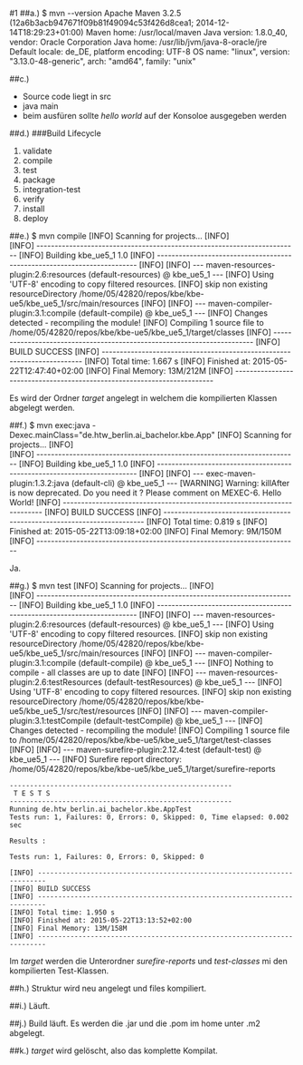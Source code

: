 #1
##a.)
$ mvn --version
    Apache Maven 3.2.5 (12a6b3acb947671f09b81f49094c53f426d8cea1; 2014-12-14T18:29:23+01:00)
    Maven home: /usr/local/maven
    Java version: 1.8.0_40, vendor: Oracle Corporation
    Java home: /usr/lib/jvm/java-8-oracle/jre
    Default locale: de_DE, platform encoding: UTF-8
    OS name: "linux", version: "3.13.0-48-generic", arch: "amd64", family: "unix"

##c.)
- Source code liegt in src
- java main
- beim ausfüren sollte *hello world* auf der Konsoloe ausgegeben werden

##d.)
###Build Lifecycle
1. validate
2. compile
3. test
4. package
5. integration-test
6. verify
7. install
8. deploy

##e.)
    $ mvn compile
    [INFO] Scanning for projects...
    [INFO]                                                                         
    [INFO] ------------------------------------------------------------------------
    [INFO] Building kbe_ue5_1 1.0
    [INFO] ------------------------------------------------------------------------
    [INFO] 
    [INFO] --- maven-resources-plugin:2.6:resources (default-resources) @ kbe_ue5_1 ---
    [INFO] Using 'UTF-8' encoding to copy filtered resources.
    [INFO] skip non existing resourceDirectory /home/05/42820/repos/kbe/kbe-ue5/kbe_ue5_1/src/main/resources
    [INFO] 
    [INFO] --- maven-compiler-plugin:3.1:compile (default-compile) @ kbe_ue5_1 ---
    [INFO] Changes detected - recompiling the module!
    [INFO] Compiling 1 source file to /home/05/42820/repos/kbe/kbe-ue5/kbe_ue5_1/target/classes
    [INFO] ------------------------------------------------------------------------
    [INFO] BUILD SUCCESS
    [INFO] ------------------------------------------------------------------------
    [INFO] Total time: 1.667 s
    [INFO] Finished at: 2015-05-22T12:47:40+02:00
    [INFO] Final Memory: 13M/212M
    [INFO] ------------------------------------------------------------------------

Es wird der Ordner *target* angelegt in welchem die kompilierten Klassen abgelegt werden.

##f.)
$ mvn exec:java -Dexec.mainClass="de.htw_berlin.ai_bachelor.kbe.App"
[INFO] Scanning for projects...
[INFO]                                                                         
[INFO] ------------------------------------------------------------------------
[INFO] Building kbe_ue5_1 1.0
[INFO] ------------------------------------------------------------------------
[INFO] 
[INFO] --- exec-maven-plugin:1.3.2:java (default-cli) @ kbe_ue5_1 ---
[WARNING] Warning: killAfter is now deprecated. Do you need it ? Please comment on MEXEC-6.
Hello World!
[INFO] ------------------------------------------------------------------------
[INFO] BUILD SUCCESS
[INFO] ------------------------------------------------------------------------
[INFO] Total time: 0.819 s
[INFO] Finished at: 2015-05-22T13:09:18+02:00
[INFO] Final Memory: 9M/150M
[INFO] ------------------------------------------------------------------------

Ja.

##g.)
    $ mvn test
    [INFO] Scanning for projects...
    [INFO]                                                                         
    [INFO] ------------------------------------------------------------------------
    [INFO] Building kbe_ue5_1 1.0
    [INFO] ------------------------------------------------------------------------
    [INFO] 
    [INFO] --- maven-resources-plugin:2.6:resources (default-resources) @ kbe_ue5_1 ---
    [INFO] Using 'UTF-8' encoding to copy filtered resources.
    [INFO] skip non existing resourceDirectory /home/05/42820/repos/kbe/kbe-ue5/kbe_ue5_1/src/main/resources
    [INFO] 
    [INFO] --- maven-compiler-plugin:3.1:compile (default-compile) @ kbe_ue5_1 ---
    [INFO] Nothing to compile - all classes are up to date
    [INFO] 
    [INFO] --- maven-resources-plugin:2.6:testResources (default-testResources) @ kbe_ue5_1 ---
    [INFO] Using 'UTF-8' encoding to copy filtered resources.
    [INFO] skip non existing resourceDirectory /home/05/42820/repos/kbe/kbe-ue5/kbe_ue5_1/src/test/resources
    [INFO] 
    [INFO] --- maven-compiler-plugin:3.1:testCompile (default-testCompile) @ kbe_ue5_1 ---
    [INFO] Changes detected - recompiling the module!
    [INFO] Compiling 1 source file to /home/05/42820/repos/kbe/kbe-ue5/kbe_ue5_1/target/test-classes
    [INFO] 
    [INFO] --- maven-surefire-plugin:2.12.4:test (default-test) @ kbe_ue5_1 ---
    [INFO] Surefire report directory: /home/05/42820/repos/kbe/kbe-ue5/kbe_ue5_1/target/surefire-reports

    -------------------------------------------------------
     T E S T S
    -------------------------------------------------------
    Running de.htw_berlin.ai_bachelor.kbe.AppTest
    Tests run: 1, Failures: 0, Errors: 0, Skipped: 0, Time elapsed: 0.002 sec

    Results :

    Tests run: 1, Failures: 0, Errors: 0, Skipped: 0

    [INFO] ------------------------------------------------------------------------
    [INFO] BUILD SUCCESS
    [INFO] ------------------------------------------------------------------------
    [INFO] Total time: 1.950 s
    [INFO] Finished at: 2015-05-22T13:13:52+02:00
    [INFO] Final Memory: 13M/158M
    [INFO] ------------------------------------------------------------------------

Im *target* werden die Unterordner *surefire-reports* und *test-classes* mi den kompilierten Test-Klassen. 

##h.)
Struktur wird neu angelegt und files kompiliert.

##i.)
Läuft.

##j.)
Build läuft.
Es werden die .jar und die .pom im home unter .m2 abgelegt.

##k.)
*target* wird gelöscht, also das komplette Kompilat.